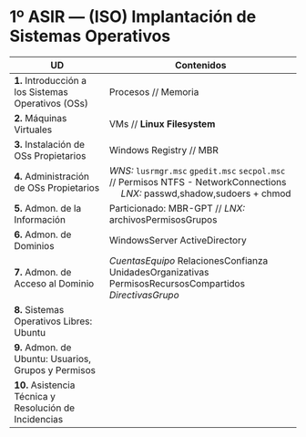 # 1º ASIR — (ISO) Implantación de Sistemas Operativos


| UD                                                     | Contenidos
| ---                                                    | ---
| **1.** Introducción a los Sistemas Operativos (OSs)    | Procesos // Memoria
| **2.** Máquinas Virtuales                              | VMs // **Linux Filesystem**
| **3.** Instalación de OSs Propietarios                 | Windows Registry // MBR
| **4.** Administración de OSs Propietarios              | *WNS:* `lusrmgr.msc` `gpedit.msc` `secpol.msc` // Permisos NTFS - NetworkConnections <br> &emsp; *LNX:* passwd,shadow,sudoers + chmod <!--UD9-->
| **5.** Admon. de la Información                        | Particionado: MBR-GPT // *LNX:* archivosPermisosGrupos
| **6.** Admon. de Dominios                              | WindowsServer ActiveDirectory
| **7.** Admon. de Acceso al Dominio                     | *CuentasEquipo* RelacionesConfianza UnidadesOrganizativas PermisosRecursosCompartidos *DirectivasGrupo*
| **8.** Sistemas Operativos Libres: Ubuntu              |
| **9.** Admon. de Ubuntu: Usuarios, Grupos y Permisos   |
| **10.** Asistencia Técnica y Resolución de Incidencias |
